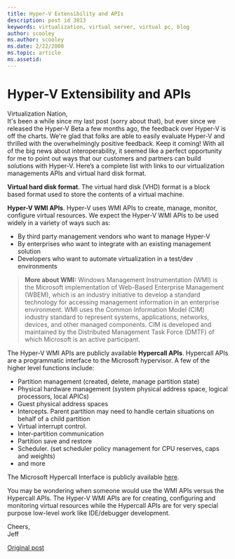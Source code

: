 ```yaml
---
title: Hyper-V Extensibility and APIs
description: post id 3813
keywords: virtualization, virtual server, virtual pc, blog
author: scooley
ms.author: scooley
ms.date: 2/22/2008
ms.topic: article
ms.assetid: 
---
```


# Hyper-V Extensibility and APIs

Virtualization Nation,  
It's been a while since my last post (sorry about that), but ever since we released the Hyper-V Beta a few months ago, the feedback over Hyper-V is off the charts. We're glad that folks are able to easily evaluate Hyper-V and thrilled with the overwhelmingly positive feedback. Keep it coming! With all of the big news about interoperability, it seemed like a perfect opportunity for me to point out ways that our customers and partners can build solutions with Hyper-V. Here’s a complete list with links to our virtualization managements APIs and virtual hard disk format.

**Virtual hard disk format**. The virtual hard disk (VHD) format is a block based format used to store the contents of a virtual machine.  

**Hyper-V WMI APIs**. Hyper-V uses WMI APIs to create, manage, monitor, configure virtual resources. We expect the Hyper-V WMI APIs to be used widely in a variety of ways such as:

* By third party management vendors who want to manage Hyper-V
* By enterprises who want to integrate with an existing management solution
* Developers who want to automate virtualization in a test/dev environments

> **More about WMI:** Windows Management Instrumentation (WMI) is the Microsoft implementation of Web-Based Enterprise Management (WBEM), which is an industry initiative to develop a standard technology for accessing management information in an enterprise environment. WMI uses the Common Information Model (CIM) industry standard to represent systems, applications, networks, devices, and other managed components. CIM is developed and maintained by the Distributed Management Task Force (DMTF) of which Microsoft is an active participant.

The Hyper-V WMI APIs are publicly available **Hypercall APIs**.  Hypercall APIs are a programmatic interface to the Microsoft hypervisor. A few of the higher level functions include:

* Partition management (created, delete, manage partition state)
* Physical hardware management (system physical address space, logical processors, local APICs)
* Guest physical address spaces
* Intercepts. Parent partition may need to handle certain situations on behalf of a child partition
* Virtual interrupt control.
* Inter-partition communication
* Partition save and restore
* Scheduler. (set scheduler policy management for CPU reserves, caps and weights)
* and more

The Microsoft Hypercall Interface is publicly available [here](https://www.microsoft.com/downloads/details.aspx?FamilyID=91E2E518-C62C-4FF2-8E50-3A37EA4100F5&displaylang=en).

You may be wondering when someone would use the WMI APIs versus the Hypercall APIs. The Hyper-V WMI APIs are for creating, configuring and monitoring virtual resources while the Hypercall APIs are for very special purpose low-level work like IDE/debugger development.

Cheers,   
Jeff

[Original post](https://blogs.technet.microsoft.com/virtualization/2008/02/22/hyper-v-extensibility-and-apis/)